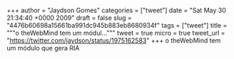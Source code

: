 
+++
author = "Jaydson Gomes"
categories = ["tweet"]
date = "Sat May 30 21:34:40 +0000 2009"
draft = false
slug = "4476b60698a15661ba991dc945b883eb8680934f"
tags = ["tweet"]
title = """o theWebMind tem um módul..."""
tweet = true
micro = true
tweet_url = "https://twitter.com/jaydson/status/1975162583"
+++
o theWebMind tem um módulo que gera RIA
